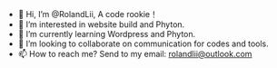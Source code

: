 - 👋 Hi, I’m @RolandLii, A code rookie！
- 👀 I’m interested in website build and Phyton.
- 🌱 I’m currently learning Wordpress and Phyton.
- 💞️ I’m looking to collaborate on communication for codes and tools.
- 📫 How to reach me? Send to my email: rolandlii@outlook.com

<!---
RolandLii/RolandLii is a ✨ special ✨ repository because its `README.md` (this file) appears on your GitHub profile.
You can click the Preview link to take a look at your changes.
--->
